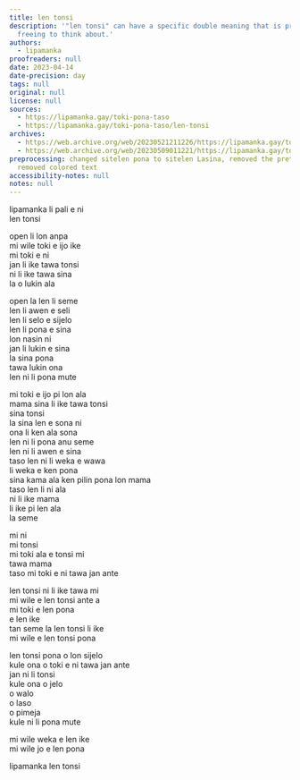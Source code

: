 ```yaml
---
title: len tonsi
description: '"len tonsi" can have a specific double meaning that is profound and
  freeing to think about.'
authors:
  - lipamanka
proofreaders: null
date: 2023-04-14
date-precision: day
tags: null
original: null
license: null
sources:
  - https://lipamanka.gay/toki-pona-taso
  - https://lipamanka.gay/toki-pona-taso/len-tonsi
archives:
  - https://web.archive.org/web/20230521211226/https://lipamanka.gay/toki-pona-taso
  - https://web.archive.org/web/20230509011221/https://lipamanka.gay/toki-pona-taso/len-tonsi
preprocessing: changed sitelen pona to sitelen Lasina, removed the pretty whitespace,
  removed colored text
accessibility-notes: null
notes: null
---
```


lipamanka li pali e ni  
len tonsi

open li lon anpa  
mi wile toki e ijo ike  
mi toki e ni  
jan li ike tawa tonsi  
ni li ike tawa sina  
la o lukin ala

open la len li seme  
len li awen e seli  
len li selo e sijelo  
len li pona e sina  
lon nasin ni  
jan li lukin e sina  
la sina pona  
tawa lukin ona  
len ni li pona mute

mi toki e ijo pi lon ala  
mama sina li ike tawa tonsi  
sina tonsi  
la sina len e sona ni  
ona li ken ala sona  
len ni li pona anu seme  
len ni li awen e sina  
taso len ni li weka e wawa  
li weka e ken pona  
sina kama ala ken pilin pona lon mama  
taso len li ni ala  
ni li ike mama  
li ike pi len ala  
la seme

mi ni  
mi tonsi  
mi toki ala e tonsi mi  
tawa mama  
taso mi toki e ni tawa jan ante

len tonsi ni li ike tawa mi  
mi wile e len tonsi ante a  
mi toki e len pona  
e len ike  
tan seme la len tonsi li ike  
mi wile e len tonsi pona

len tonsi pona o lon sijelo  
kule ona o toki e ni tawa jan ante  
jan ni li tonsi  
kule ona o jelo  
o walo  
o laso  
o pimeja  
kule ni li pona mute

mi wile weka e len ike  
mi wile jo e len pona

lipamanka len tonsi
